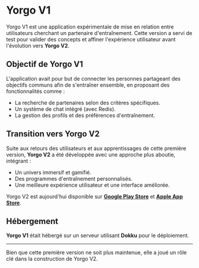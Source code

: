 # Yorgo V1

Yorgo V1 est une application expérimentale de mise en relation entre utilisateurs cherchant un partenaire d'entraînement. Cette version a servi de test pour valider des concepts et affiner l'expérience utilisateur avant l'évolution vers **Yorgo V2**.

## Objectif de Yorgo V1

L'application avait pour but de connecter les personnes partageant des objectifs communs afin de s'entraîner ensemble, en proposant des fonctionnalités comme :
- La recherche de partenaires selon des critères spécifiques.
- Un système de chat intégré (avec Redis).
- La gestion des profils et des préférences d'entraînement.

## Transition vers Yorgo V2

Suite aux retours des utilisateurs et aux apprentissages de cette première version, **Yorgo V2** a été développée avec une approche plus aboutie, intégrant :
- Un univers immersif et gamifié.
- Des programmes d'entraînement personnalisés.
- Une meilleure expérience utilisateur et une interface améliorée.

Yorgo V2 est aujourd'hui disponible sur **[Google Play Store](https://play.google.com/store/apps/details?id=com.yorgo.app)** et **[Apple App Store](https://apps.apple.com/fr/app/yorgo/id6479452924)**.

## Hébergement

**Yorgo V1** était hébergé sur un serveur utilisant **Dokku** pour le déploiement.

---

Bien que cette première version ne soit plus maintenue, elle a joué un rôle clé dans la construction de Yorgo V2.
